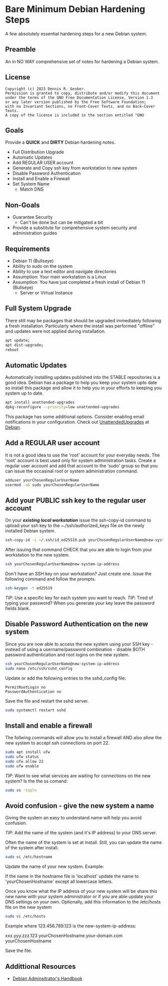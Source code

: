 # Bare Minimum Debian Hardening Steps

A few absolutely essential hardening steps for a new Debian system.


## Preamble


An in NO WAY comprehensive set of notes for hardening a Debian system.


## License


    Copyright (c) 2023 Dennis R. Gesker.
    Permission is granted to copy, distribute and/or modify this document
    under the terms of the GNU Free Documentation License, Version 1.3
    or any later version published by the Free Software Foundation;
    with no Invariant Sections, no Front-Cover Texts, and no Back-Cover Texts.
    A copy of the license is included in the section entitled "GNU


## Goals


Provide a **QUICK** and **DIRTY** Debian hardening notes.

- Full Distribution Upgrade
- Automatic Updates 
- Add REGULAR USER account
- Generate and Copy ssh key from workstation to new system
- Disable Password Authentication
- Install and Enable a Firewall
- Set System Name
    - Match DNS


## Non-Goals


- Guarantee Security
    - Can't be done but can be mitigated a bit
- Provide a substitute for comprehensive system security and administration guides


## Requirements


- Debian 11 (Bullseye)
- Ability to sudo on the system
- Ability to use a text editor and navigate directories
- Assumption: Your main workstation is a Linux
- Assumption: You have just completed a fresh install of Debian 11 (Bullseye)
    - Server or Virtual Instance


## Full System Upgrade


There still may be packages that should be upgraded immediately following a fresh installation. Particularly where the install was performed "offline" and updates were not applied during installation.


```bash
apt update;
apt dist-upgrade;
reboot
```


## Automatic Updates


Automatically installing updates published into the STABLE repositories is a good idea. Debian has a package to help you keep your system upto date so install this package and allow it to help you in your efforts to keeping you system up to date.


```bash
apt install unattended-upgrades
dpkg-reconfigure --priority=low unattended-upgrades
```


This package has some additional options. Consider enabling email notifications in your configuration. Check out [UnattendedUpgrades](https://wiki.debian.org/UnattendedUpgrades) at [Debian](http://wiki.debian.org).


## Add a REGULAR user account


It is not a good idea to use the 'root' account for your everyday needs. The 'root' account is best used only for system administration tasks. Create a regular user account and add that account to the 'sudo' group so that you can issue the occasinal root or system administration command.


```bash
adduser yourChosenRegularUserName
usermod -aG sudo yourChosenRegularUserName
```


## Add your PUBLIC ssh key to the regular user account


On your ***existing local workstation*** issue the ssh-copy-id command to upload your ssh key to the ~./ssh/authorized_keys file on the newly installed Debian system.


```bash
ssh-copy-id -i ~/.ssh/id_ed25519.pub yourChosenRegularUserName@new-system-ip-address
```


After issuing that command CHECK that you are able to login from your workstation to the new system.


```bash
ssh yourChosenRegularUserName@new-system-ip-address
```


Don't have an SSH key on your workstation? Just create one. Issue the following command and follow the prompts.


```bash
ssh-keygen -t ed25519
```


*TIP*: Use a specific key for each system you want to reach.
*TIP*: Tired of typing your password? When you generate your key leave the password fields blank.


## Disable Password Authentication on the new system


Since you are now able to access the new system using your SSH key - instead of using a username/password combination - disable BOTH password authentication and root logins on the new system.


```bash
ssh yourChosenRegularUserName@new-system-ip-address
sudo nano /etc/ssh/sshd_config
```


Update or add the following entries to the sshd_config file:

```
PermitRootLogin no
PasswordAuthentication no
```

Save the file and restart the sshd server.


```bash
sudo systemctl restart sshd
```


## Install and enable a firewall


The follwing commands will allow you to install a firewall AND also allow the new system to accept ssh connections on port 22.


```bash
sudo apt install ufw
sudo ufw status
sudo ufw allow 22
sudo ufw enable
```

*TIP*: Want to see what services are waiting for connections on the new system? Is the the ss comand:


```bash
sudo ss -tupln
```


## Avoid confusion - give the new system a name 


Giving the system an easy to understand name will help you avoid confusion. 

*TIP*: Add the name of the system (and it's IP address) to your DNS server.

Often the name of the system is set at install. Still, you can update the name of the system after install.

```bash
sudo vi /etc/hostname
```


Update the name of your new system. Example:

If the name in the hostname file is 'localhost' update the name to 'yourChosenHostname' except all lowercase letters.

Once you know what the IP address of your new system will be share this new name with your system administrator or if you are able update your DNS settings on your own. Optionally, add this information to the /etc/hosts file on the new system


```bash
sudo vi /etc/hosts
```


Example where 123.456.789.123 is the new-system-ip-address:

xxx.yyy.zzz.123 yourChosenHostname.your-domain.com yourChosenHostname


Save the file.


## Addittional Resources


- [Debian Adminsitrator's Handbook](https://debian-handbook.info/)
